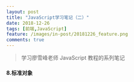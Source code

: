 ```yaml
---
layout: post
title: "JavaScript学习笔记（二）"
date: 2018-12-26
tags: [前端,JavaScript]
feature: /images/in-post/20181226_feature.png
comments: true
---
```




>学习廖雪峰老师 JavaScript 教程的系列笔记

#### 8.标准对象

